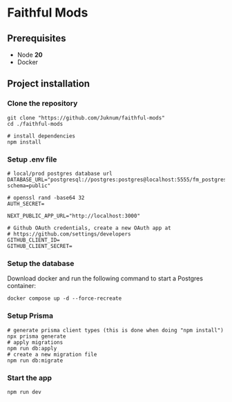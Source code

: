 # Faithful Mods

## Prerequisites

- Node **20**
- Docker

## Project installation

### Clone the repository

```shell
git clone "https://github.com/Juknum/faithful-mods"
cd ./faithful-mods

# install dependencies
npm install
```

### Setup .env file

```properties
# local/prod postgres database url
DATABASE_URL="postgresql://postgres:postgres@localhost:5555/fm_postgres?schema=public"

# openssl rand -base64 32
AUTH_SECRET=

NEXT_PUBLIC_APP_URL="http://localhost:3000"

# Github OAuth credentials, create a new OAuth app at
# https://github.com/settings/developers
GITHUB_CLIENT_ID=
GITHUB_CLIENT_SECRET=
```

### Setup the database

Download docker and run the following command to start a Postgres container:

```shell
docker compose up -d --force-recreate
```

### Setup Prisma
```shell
# generate prisma client types (this is done when doing "npm install")
npx prisma generate
# apply migrations
npm run db:apply
# create a new migration file
npm run db:migrate
```

### Start the app

```shell
npm run dev
```
